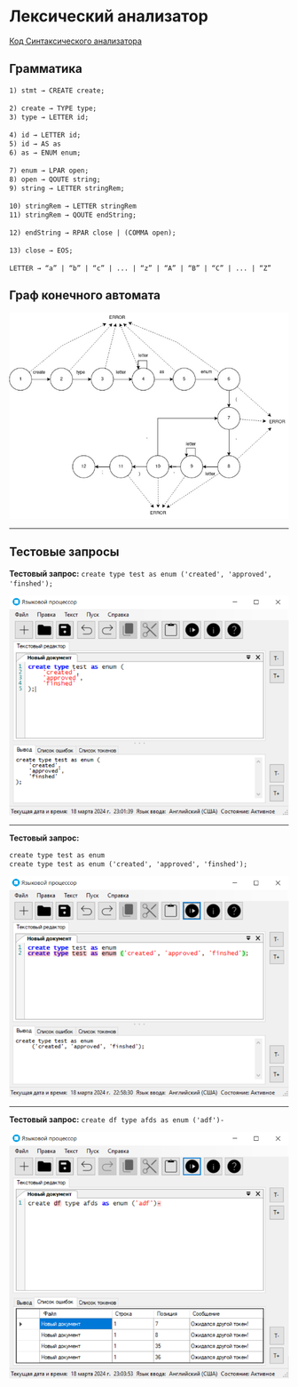 # Лексический анализатор

[Код Синтаксического анализатора](/code/WindowsFormsApp1/Core/Parser)

## Грамматика

```
1) stmt → CREATE create;

2) create → TYPE type;
3) type → LETTER id;

4) id → LETTER id;
5) id → AS as
6) as → ENUM enum;

7) enum → LPAR open;
8) open → QOUTE string;
9) string → LETTER stringRem;

10) stringRem → LETTER stringRem
11) stringRem → QOUTE endString;

12) endString → RPAR close | (COMMA open);

13) close → EOS; 

LETTER → “a” | “b” | “c” | ... | “z” | “A” | “B” | “C” | ... | “Z”
```

## Граф конечного автомата 
![Диаграмма сканера](stateMachineGraph.jpg)

------
## Тестовые запросы
**Тестовый запрос:** `create type test as enum ('created', 'approved', 'finshed');`

![Пример работы](success.png)

------
**Тестовый запрос:**
```
create type test as enum
create type test as enum ('created', 'approved', 'finshed');
```
![Пример работы](warning.png)

------
**Тестовый запрос:** `create df type afds as enum ('adf')-`

![Пример работы](warnings.png)



